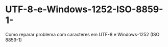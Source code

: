 # UTF-8-e-Windows-1252-ISO-8859-1-
Como reparar problema com caracteres em UTF-8 e Windows-1252 (ISO 8859-1)
